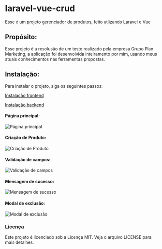 # laravel-vue-crud
Esse é um projeto gerenciador de produtos, feito utlizando Laravel e Vue

## Propósito:
Esse projeto é a resolusão de um teste realizado pela empresa Grupo Plan Marketing, a aplicação foi desenvolvida inteiramento por mim, usando meus atuais conhecimentos nas ferramentas propostas.

## Instalação:
Para instalar o projeto, siga os seguintes passos:

[Instalação frontend](frontend/README.md)

[Instalação backend](backend/README.md)

#### Página principal:
![Página principal](https://user-images.githubusercontent.com/49663146/246689100-0dba17dd-62f7-40cf-abd7-24f8a4bc7a72.png)

#### Criação de Produto:
![Criação de Produto](https://user-images.githubusercontent.com/49663146/246686473-ff261e7c-1235-48a3-9fc5-38c8ae5668b6.png)

#### Validação de campos:
![Validação de campos](https://user-images.githubusercontent.com/49663146/246686499-d9ac2738-f9be-4601-82c5-e3c079f8f911.png)

#### Mensagem de sucesso:
![Mensagem de sucesso](https://user-images.githubusercontent.com/49663146/246686643-e1e6fd43-069a-403e-a012-be558a12ff95.png)

#### Modal de exclusão:
![Modal de exclusão](https://user-images.githubusercontent.com/49663146/246686661-9d442249-fec6-4abc-b647-0087f39a698c.png)

### Licença
Este projeto é licenciado sob a Licença MIT. Veja o arquivo LICENSE para mais detalhes.
